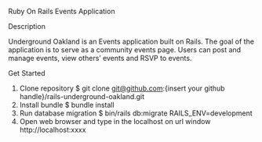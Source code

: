 Ruby On Rails Events Application

Description

Underground Oakland is an Events application built on Rails. The goal of the application is to serve as a community events page. Users can post and manage events, view others’ events and RSVP to events.

Get Started
1. Clone repository
  $ git clone git@github.com:{insert your github handle}/rails-underground-oakland.git
2. Install bundle
  $ bundle install
3. Run database migration
  $ bin/rails db:migrate RAILS_ENV=development
4. Open web browser and type in the localhost on url window
  http://localhost:xxxx
